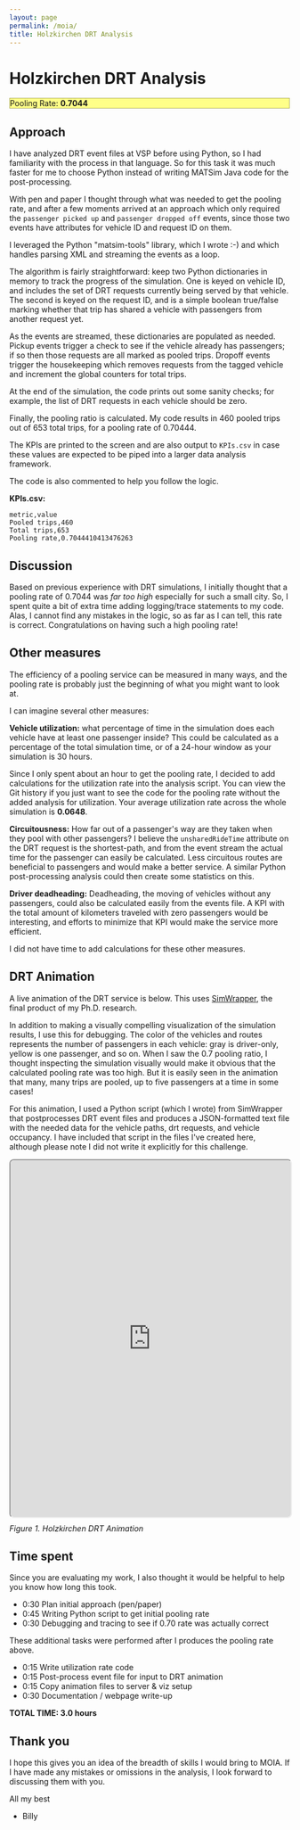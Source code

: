 ```yaml
---
layout: page
permalink: /moia/
title: Holzkirchen DRT Analysis
---
```


# Holzkirchen DRT Analysis

<div style="background-color: #ff8; font size: 2.0rem; padding 1rem; border: 1px solid #33333360;">
Pooling Rate: <b>0.7044</b>
</div>

## Approach

I have analyzed DRT event files at VSP before using Python, so I had familiarity with the process
in that language. So for this task it was much faster for me to choose Python instead of writing
MATSim Java code for the post-processing.

With pen and paper I thought through what was needed to get the pooling rate, and after a few moments
arrived at an approach which only required the `passenger picked up` and `passenger dropped off` events, since those two events have attributes for vehicle ID and request ID on them.

I leveraged the Python "matsim-tools" library, which I wrote :-) and which handles parsing XML and
streaming the events as a loop.

The algorithm is fairly straightforward: keep two Python dictionaries in memory to track the progress of the simulation. One is keyed on vehicle ID, and includes the set of DRT requests currently being served by that vehicle. The second is keyed on the request ID, and is a simple boolean true/false marking whether that
trip has shared a vehicle with passengers from another request yet.

As the events are streamed, these dictionaries are populated as needed. Pickup events trigger a check to see if the vehicle already has passengers; if so then those requests are all marked as pooled trips. Dropoff
events trigger the housekeeping which removes requests from the tagged vehicle and increment
the global counters for total trips.

At the end of the simulation, the code prints out some sanity checks; for example, the list of DRT requests in each vehicle should be zero.

Finally, the pooling ratio is calculated. My code results in 460 pooled trips out of 653 total trips, for a pooling rate of 0.70444.

The KPIs are printed to the screen and are also output to `KPIs.csv` in case these values are expected to be piped into a
larger data analysis framework.

The code is also commented to help you follow the logic.

**KPIs.csv:**

```
metric,value
Pooled trips,460
Total trips,653
Pooling rate,0.7044410413476263
```

## Discussion

Based on previous experience with DRT simulations, I initially thought that a pooling rate of 0.7044 was _far too high_ especially for such a small city. So, I spent quite a bit of extra time adding logging/trace statements to my code. Alas,
I cannot find any mistakes in the logic, so as far as I can tell, this rate is correct. Congratulations on having such a high pooling rate!

## Other measures

The efficiency of a pooling service can be measured in many ways, and the pooling rate is probably just the beginning
of what you might want to look at.

I can imagine several other measures:

**Vehicle utilization:** what percentage of time in the simulation does each vehicle have at least one passenger inside? This could be calculated as a percentage of the total simulation time, or of a 24-hour window as your simulation is 30 hours.

Since I only spent about an hour to get the pooling rate, I decided to add calculations for the utilization rate into
the analysis script. You can view the Git history if you just want to see the code for the pooling rate without the added analysis for utilization. Your average utilization rate across the whole simulation is **0.0648**.

**Circuitousness:** How far out of a passenger's way are they taken when they pool with other passengers? I believe the `unsharedRideTime` attribute on the DRT request is the shortest-path, and from the event stream the actual time for the passenger can easily be calculated. Less circuitous routes are beneficial to passengers and would make a better service. A similar Python post-processing analysis could then create some statistics on this.

**Driver deadheading:** Deadheading, the moving of vehicles without any passengers, could also be calculated easily from the events file. A KPI with the total amount of kilometers traveled with zero passengers would be interesting, and efforts to minimize that KPI would make the service more efficient.

I did not have time to add calculations for these other measures.

## DRT Animation

A live animation of the DRT service is below. This uses [SimWrapper](https://simwrapper.github.io), the final product of my Ph.D. research.

In addition to making a visually compelling visualization of the simulation results, I use this for debugging. The color of the vehicles and routes represents the number of passengers in each vehicle: gray is driver-only, yellow is one passenger, and so on. When I saw the 0.7 pooling ratio, I thought inspecting the simulation visually would make it obvious that the calculated pooling rate was too high. But it is easily seen in the animation that many, many trips are pooled, up to five passengers at a time in some cases!

For this animation, I used a Python script (which I wrote) from SimWrapper that postprocesses DRT event files and produces a JSON-formatted text file with the needed data for the vehicle paths, drt requests, and vehicle occupancy. I have included that script in the files I've created here, although please note I did not write it explicitly for this challenge.

<div style="height: 640px;width: 100%; border: none; border-radius: 8px">
<iframe
    src="https://simwrapper.github.io/staging/public/de/viz-examples/holzkirchen/viz-vehicles-moia.yaml"
    style="height: 100%;width: 100%; border-radius: 8px"
    title="Holzkirchen">
</iframe>
</div>
<p><i>Figure 1. Holzkirchen DRT Animation</i></p>

## Time spent

Since you are evaluating my work, I also thought it would be helpful to help you know
how long this took.

- 0:30 Plan initial approach (pen/paper)
- 0:45 Writing Python script to get initial pooling rate
- 0:30 Debugging and tracing to see if 0.70 rate was actually correct

These additional tasks were performed after I produces the pooling rate above.

- 0:15 Write utilization rate code
- 0:15 Post-process event file for input to DRT animation
- 0:15 Copy animation files to server & viz setup
- 0:30 Documentation / webpage write-up

**TOTAL TIME: 3.0 hours**

## Thank you

I hope this gives you an idea of the breadth of skills I would bring to MOIA. If I have made any mistakes or
omissions in the analysis, I look forward to discussing them with you.

All my best

- Billy

